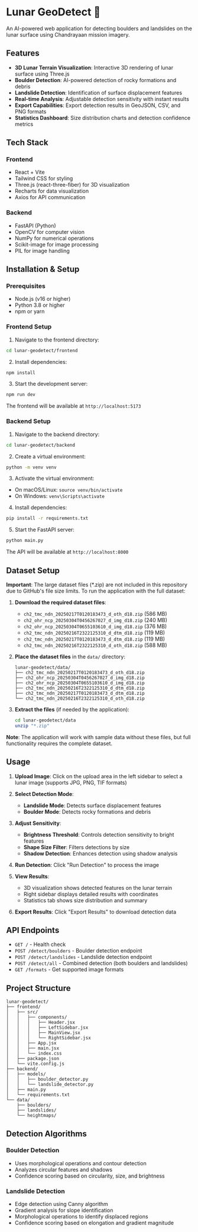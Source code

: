 # Lunar GeoDetect 🌙

An AI-powered web application for detecting boulders and landslides on the lunar surface using Chandrayaan mission imagery.

## Features

- **3D Lunar Terrain Visualization**: Interactive 3D rendering of lunar surface using Three.js
- **Boulder Detection**: AI-powered detection of rocky formations and debris
- **Landslide Detection**: Identification of surface displacement features
- **Real-time Analysis**: Adjustable detection sensitivity with instant results
- **Export Capabilities**: Export detection results in GeoJSON, CSV, and PNG formats
- **Statistics Dashboard**: Size distribution charts and detection confidence metrics

## Tech Stack

### Frontend
- React + Vite
- Tailwind CSS for styling
- Three.js (react-three-fiber) for 3D visualization
- Recharts for data visualization
- Axios for API communication

### Backend
- FastAPI (Python)
- OpenCV for computer vision
- NumPy for numerical operations
- Scikit-image for image processing
- PIL for image handling

## Installation & Setup

### Prerequisites
- Node.js (v16 or higher)
- Python 3.8 or higher
- npm or yarn

### Frontend Setup

1. Navigate to the frontend directory:
```bash
cd lunar-geodetect/frontend
```

2. Install dependencies:
```bash
npm install
```

3. Start the development server:
```bash
npm run dev
```

The frontend will be available at `http://localhost:5173`

### Backend Setup

1. Navigate to the backend directory:
```bash
cd lunar-geodetect/backend
```

2. Create a virtual environment:
```bash
python -m venv venv
```

3. Activate the virtual environment:
- On macOS/Linux: `source venv/bin/activate`
- On Windows: `venv\Scripts\activate`

4. Install dependencies:
```bash
pip install -r requirements.txt
```

5. Start the FastAPI server:
```bash
python main.py
```

The API will be available at `http://localhost:8000`

## Dataset Setup

**Important**: The large dataset files (*.zip) are not included in this repository due to GitHub's file size limits. To run the application with the full dataset:

1. **Download the required dataset files**:
   - `ch2_tmc_ndn_20250217T0120183473_d_oth_d18.zip` (586 MB)
   - `ch2_ohr_ncp_20250304T0456267027_d_img_d18.zip` (240 MB)  
   - `ch2_ohr_ncp_20250304T0655103610_d_img_d18.zip` (376 MB)
   - `ch2_tmc_ndn_20250216T2322125310_d_dtm_d18.zip` (119 MB)
   - `ch2_tmc_ndn_20250217T0120183473_d_dtm_d18.zip` (119 MB)
   - `ch2_tmc_ndn_20250216T2322125310_d_oth_d18.zip` (588 MB)

2. **Place the dataset files** in the `data/` directory:
   ```
   lunar-geodetect/data/
   ├── ch2_tmc_ndn_20250217T0120183473_d_oth_d18.zip
   ├── ch2_ohr_ncp_20250304T0456267027_d_img_d18.zip
   ├── ch2_ohr_ncp_20250304T0655103610_d_img_d18.zip
   ├── ch2_tmc_ndn_20250216T2322125310_d_dtm_d18.zip
   ├── ch2_tmc_ndn_20250217T0120183473_d_dtm_d18.zip
   └── ch2_tmc_ndn_20250216T2322125310_d_oth_d18.zip
   ```

3. **Extract the files** (if needed by the application):
   ```bash
   cd lunar-geodetect/data
   unzip "*.zip"
   ```

**Note**: The application will work with sample data without these files, but full functionality requires the complete dataset.

## Usage

1. **Upload Image**: Click on the upload area in the left sidebar to select a lunar image (supports JPG, PNG, TIF formats)

2. **Select Detection Mode**: 
   - **Landslide Mode**: Detects surface displacement features
   - **Boulder Mode**: Detects rocky formations and debris

3. **Adjust Sensitivity**:
   - **Brightness Threshold**: Controls detection sensitivity to bright features
   - **Shape Size Filter**: Filters detections by size
   - **Shadow Detection**: Enhances detection using shadow analysis

4. **Run Detection**: Click "Run Detection" to process the image

5. **View Results**: 
   - 3D visualization shows detected features on the lunar terrain
   - Right sidebar displays detailed results with coordinates
   - Statistics tab shows size distribution and summary

6. **Export Results**: Click "Export Results" to download detection data

## API Endpoints

- `GET /` - Health check
- `POST /detect/boulders` - Boulder detection endpoint
- `POST /detect/landslides` - Landslide detection endpoint
- `POST /detect/all` - Combined detection (both boulders and landslides)
- `GET /formats` - Get supported image formats

## Project Structure

```
lunar-geodetect/
├── frontend/
│   ├── src/
│   │   ├── components/
│   │   │   ├── Header.jsx
│   │   │   ├── LeftSidebar.jsx
│   │   │   ├── MainView.jsx
│   │   │   └── RightSidebar.jsx
│   │   ├── App.jsx
│   │   ├── main.jsx
│   │   └── index.css
│   ├── package.json
│   └── vite.config.js
├── backend/
│   ├── models/
│   │   ├── boulder_detector.py
│   │   └── landslide_detector.py
│   ├── main.py
│   └── requirements.txt
└── data/
    ├── boulders/
    ├── landslides/
    └── heightmaps/
```

## Detection Algorithms

### Boulder Detection
- Uses morphological operations and contour detection
- Analyzes circular features and shadows
- Confidence scoring based on circularity, size, and brightness

### Landslide Detection
- Edge detection using Canny algorithm
- Gradient analysis for slope identification
- Morphological operations to identify displaced regions
- Confidence scoring based on elongation and gradient magnitude

